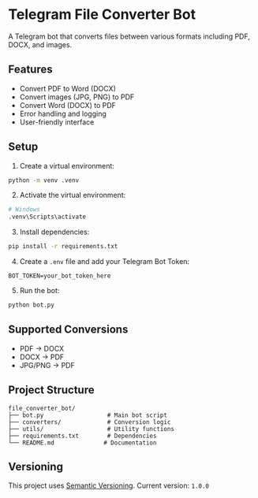 # Telegram File Converter Bot

A Telegram bot that converts files between various formats including PDF, DOCX, and images.

## Features

- Convert PDF to Word (DOCX)
- Convert images (JPG, PNG) to PDF
- Convert Word (DOCX) to PDF
- Error handling and logging
- User-friendly interface

## Setup

1. Create a virtual environment:
```bash
python -m venv .venv
```

2. Activate the virtual environment:
```bash
# Windows
.venv\Scripts\activate
```

3. Install dependencies:
```bash
pip install -r requirements.txt
```

4. Create a `.env` file and add your Telegram Bot Token:
```
BOT_TOKEN=your_bot_token_here
```

5. Run the bot:
```bash
python bot.py
```

## Supported Conversions

- PDF → DOCX
- DOCX → PDF
- JPG/PNG → PDF

## Project Structure

```
file_converter_bot/
├── bot.py                  # Main bot script
├── converters/             # Conversion logic
├── utils/                  # Utility functions
├── requirements.txt        # Dependencies
└── README.md              # Documentation
```

## Versioning
This project uses [Semantic Versioning](https://semver.org/). Current version: `1.0.0`

